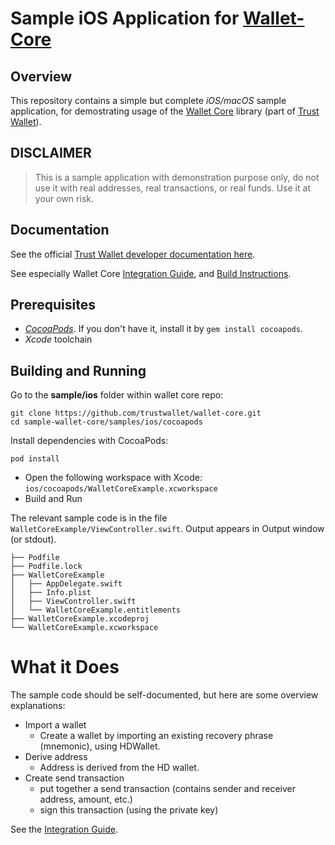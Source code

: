 # Sample iOS Application for [Wallet-Core](https://github.com/trustwallet/wallet-core)

## Overview

This repository contains a simple but complete *iOS/macOS* sample application, for demostrating usage of the
[Wallet Core](https://github.com/trustwallet/wallet-core) library (part of [Trust Wallet](https://trustwallet.com)).

## DISCLAIMER

> This is a sample application with demonstration purpose only,
> do not use it with real addresses, real transactions, or real funds.
> Use it at your own risk.

## Documentation

See the official [Trust Wallet developer documentation here](https://developer.trustwallet.com).

See especially Wallet Core
[Integration Guide](https://developer.trustwallet.com/wallet-core/integration-guide),
and [Build Instructions](https://developer.trustwallet.com/wallet-core/building).

## Prerequisites

* [*CocoaPods*](https://cocoapods.org/).  If you don't have it, install it by
`gem install cocoapods`.
* *Xcode* toolchain

## Building and Running

Go to the **sample/ios** folder within wallet core repo:

```shell
git clone https://github.com/trustwallet/wallet-core.git
cd sample-wallet-core/samples/ios/cocoapods
```

Install dependencies with CocoaPods:

```shell
pod install
```

* Open the following workspace with Xcode: `ios/cocoapods/WalletCoreExample.xcworkspace` 
* Build and Run

The relevant sample code is in the file `WalletCoreExample/ViewController.swift`.  Output appears in Output window (or stdout).

```
├── Podfile
├── Podfile.lock
├── WalletCoreExample
│   ├── AppDelegate.swift
│   ├── Info.plist
│   ├── ViewController.swift
│   └── WalletCoreExample.entitlements
├── WalletCoreExample.xcodeproj
└── WalletCoreExample.xcworkspace
```


# What it Does

The sample code should be self-documented, but here are some overview explanations:

* Import a wallet
  * Create a wallet by importing an existing recovery phrase (mnemonic), using HDWallet.
* Derive address
  * Address is derived from the HD wallet.
* Create send transaction
  * put together a send transaction (contains sender and receiver address, amount, etc.)
  * sign this transaction (using the private key)

See the [Integration Guide](https://developer.trustwallet.com/wallet-core/integration-guide).

